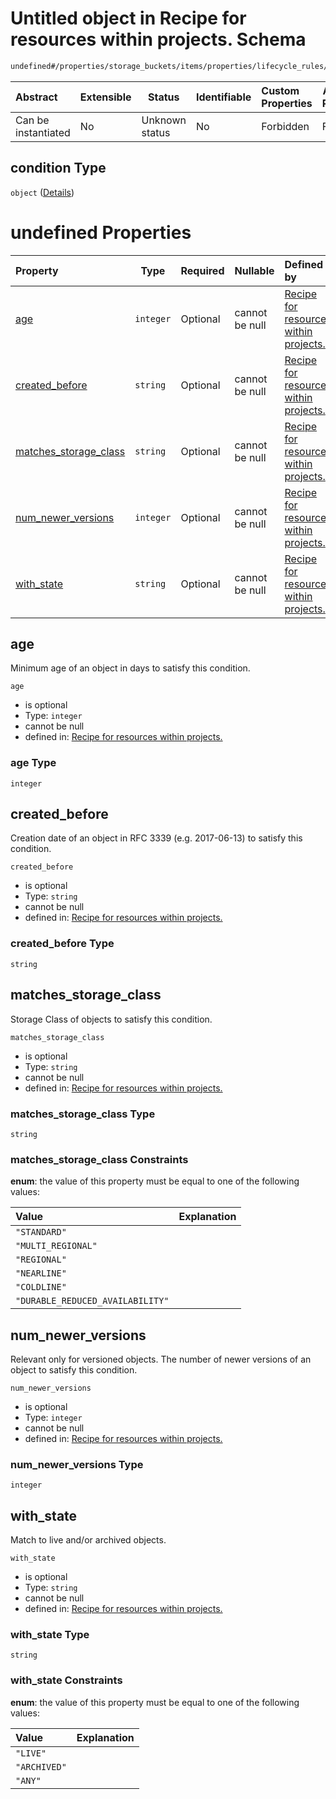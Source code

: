 # Untitled object in Recipe for resources within projects. Schema

```txt
undefined#/properties/storage_buckets/items/properties/lifecycle_rules/items/properties/condition
```




| Abstract            | Extensible | Status         | Identifiable | Custom Properties | Additional Properties | Access Restrictions | Defined In                                                                                                          |
| :------------------ | ---------- | -------------- | ------------ | :---------------- | --------------------- | ------------------- | ------------------------------------------------------------------------------------------------------------------- |
| Can be instantiated | No         | Unknown status | No           | Forbidden         | Forbidden             | none                | [resources.schema.json\*](../../../../../../../../../../tmp/182028425/resources.schema.json "open original schema") |

## condition Type

`object` ([Details](resources-properties-storage_buckets-items-properties-lifecycle_rules-items-properties-condition.md))

# undefined Properties

| Property                                        | Type      | Required | Nullable       | Defined by                                                                                                                                                                                                                                                                                                         |
| :---------------------------------------------- | --------- | -------- | -------------- | :----------------------------------------------------------------------------------------------------------------------------------------------------------------------------------------------------------------------------------------------------------------------------------------------------------------- |
| [age](#age)                                     | `integer` | Optional | cannot be null | [Recipe for resources within projects.](resources-properties-storage_buckets-items-properties-lifecycle_rules-items-properties-condition-properties-age.md "undefined#/properties/storage_buckets/items/properties/lifecycle_rules/items/properties/condition/properties/age")                                     |
| [created_before](#created_before)               | `string`  | Optional | cannot be null | [Recipe for resources within projects.](resources-properties-storage_buckets-items-properties-lifecycle_rules-items-properties-condition-properties-created_before.md "undefined#/properties/storage_buckets/items/properties/lifecycle_rules/items/properties/condition/properties/created_before")               |
| [matches_storage_class](#matches_storage_class) | `string`  | Optional | cannot be null | [Recipe for resources within projects.](resources-properties-storage_buckets-items-properties-lifecycle_rules-items-properties-condition-properties-matches_storage_class.md "undefined#/properties/storage_buckets/items/properties/lifecycle_rules/items/properties/condition/properties/matches_storage_class") |
| [num_newer_versions](#num_newer_versions)       | `integer` | Optional | cannot be null | [Recipe for resources within projects.](resources-properties-storage_buckets-items-properties-lifecycle_rules-items-properties-condition-properties-num_newer_versions.md "undefined#/properties/storage_buckets/items/properties/lifecycle_rules/items/properties/condition/properties/num_newer_versions")       |
| [with_state](#with_state)                       | `string`  | Optional | cannot be null | [Recipe for resources within projects.](resources-properties-storage_buckets-items-properties-lifecycle_rules-items-properties-condition-properties-with_state.md "undefined#/properties/storage_buckets/items/properties/lifecycle_rules/items/properties/condition/properties/with_state")                       |

## age

Minimum age of an object in days to satisfy this condition.


`age`

-   is optional
-   Type: `integer`
-   cannot be null
-   defined in: [Recipe for resources within projects.](resources-properties-storage_buckets-items-properties-lifecycle_rules-items-properties-condition-properties-age.md "undefined#/properties/storage_buckets/items/properties/lifecycle_rules/items/properties/condition/properties/age")

### age Type

`integer`

## created_before

Creation date of an object in RFC 3339 (e.g. 2017-06-13) to satisfy this condition.


`created_before`

-   is optional
-   Type: `string`
-   cannot be null
-   defined in: [Recipe for resources within projects.](resources-properties-storage_buckets-items-properties-lifecycle_rules-items-properties-condition-properties-created_before.md "undefined#/properties/storage_buckets/items/properties/lifecycle_rules/items/properties/condition/properties/created_before")

### created_before Type

`string`

## matches_storage_class

Storage Class of objects to satisfy this condition.


`matches_storage_class`

-   is optional
-   Type: `string`
-   cannot be null
-   defined in: [Recipe for resources within projects.](resources-properties-storage_buckets-items-properties-lifecycle_rules-items-properties-condition-properties-matches_storage_class.md "undefined#/properties/storage_buckets/items/properties/lifecycle_rules/items/properties/condition/properties/matches_storage_class")

### matches_storage_class Type

`string`

### matches_storage_class Constraints

**enum**: the value of this property must be equal to one of the following values:

| Value                            | Explanation |
| :------------------------------- | ----------- |
| `"STANDARD"`                     |             |
| `"MULTI_REGIONAL"`               |             |
| `"REGIONAL"`                     |             |
| `"NEARLINE"`                     |             |
| `"COLDLINE"`                     |             |
| `"DURABLE_REDUCED_AVAILABILITY"` |             |

## num_newer_versions

Relevant only for versioned objects. The number of newer versions of an object to satisfy this condition.


`num_newer_versions`

-   is optional
-   Type: `integer`
-   cannot be null
-   defined in: [Recipe for resources within projects.](resources-properties-storage_buckets-items-properties-lifecycle_rules-items-properties-condition-properties-num_newer_versions.md "undefined#/properties/storage_buckets/items/properties/lifecycle_rules/items/properties/condition/properties/num_newer_versions")

### num_newer_versions Type

`integer`

## with_state

Match to live and/or archived objects.


`with_state`

-   is optional
-   Type: `string`
-   cannot be null
-   defined in: [Recipe for resources within projects.](resources-properties-storage_buckets-items-properties-lifecycle_rules-items-properties-condition-properties-with_state.md "undefined#/properties/storage_buckets/items/properties/lifecycle_rules/items/properties/condition/properties/with_state")

### with_state Type

`string`

### with_state Constraints

**enum**: the value of this property must be equal to one of the following values:

| Value        | Explanation |
| :----------- | ----------- |
| `"LIVE"`     |             |
| `"ARCHIVED"` |             |
| `"ANY"`      |             |
